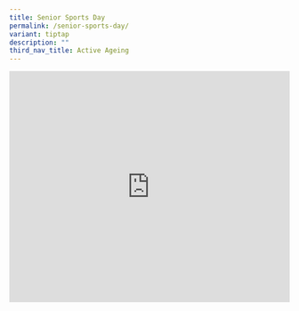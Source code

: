 ```yaml
---
title: Senior Sports Day
permalink: /senior-sports-day/
variant: tiptap
description: ""
third_nav_title: Active Ageing
---
```

<div class="iframe-wrapper">
<iframe height="415" width="100%" allowfullscreen="true" frameborder="0" src="https://docs.google.com/presentation/d/12DrgUdHIBC7MoDl8DJ6l4twIbhhToqgreXccY0KSExU/embed?start=true&amp;loop=true&amp;delayms=3000"></iframe>
</div>
<p></p>